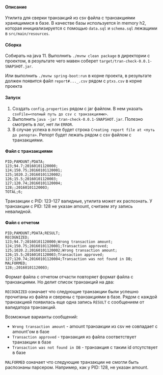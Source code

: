 #### Описание
Утилита для сверки транзакций из csv файла с транзакциями хранящимися в базе. 
В качестве базы используется in memory h2,  которая инициализируется 
с помощью `data.sql` и `schema.sql` лежащими в `src/main/resources`.

#### Сборка
Собирать на java 11.
Выполнить `./mvnw clean package` в директории с проектом, в результате 
чего мавен соберет `target/tran-check-0.0.1-SNAPSHOT.jar`.

Или выполнить `./mvnw spring-boot:run` в корне проекта, 
в результате должен появится файл `report#..._.csv` рядом с `ptxs.csv` в корне проекта

#### Запуск
1. Создать `config.properties` рядом с jar файлом. 
В нем указать `csvFile=<полный путь до csv с транзакциями>`.
2. Выполнить `java -jar tran-check-0.0.1-SNAPSHOT.jar`. 
Полезно смотреть в лог, нет ли `ERROR`. 
3. В случае успеха в логе будет строка  `Creating report file at <путь до репорта>`.
Репорт будет лежать рядом с csv файлом с транзакциями.

#### Файл с транзакциями
```
PID;PAMOUNT;PDATA;
123;94.7;20160101120000;
124;150.75;20160101120001;
125;1020.2;20160101120002;
126;15.5;20160101120003;
127;120.74;20160101120004;
128;;20160101120003;
TOTAL;6;
```
Транзакции с PID: 123-127 валидные, утилита может их распознать. 
У транзакции с PID: 128 не указан amount, считаем эту запись невалидной.

#### Файл с отчетом
```
PID;PAMOUNT;PDATA;RESULT;
RECOGNIZED;
123;94.7;20160101120000;Wrong transaction amount;
124;150.75;20160101120001;Transaction approved;
125;1020.2;20160101120002;Wrong transaction amount;
126;15.5;20160101120003;Transaction approved;
127;120.74;20160101120004;Transaction was not found in DB;
MALFORMED;
128;;20160101120003;
```
Формат файла с отчетом отчасти повторяет формат файла с транзакциями.
Но делит список транзакций на два:

`RECOGNIZED` означает что следующие транзакции были успешно прочитаны из файла
и сверены с транзакциями в базе. Рядом с каждой транзакцией 
появилась еще одна запись `RESULT` с сообщением от валидатора транзакций.

Возможные варианты сообщений: 
- `Wrong transaction amount` - amount транзакции из csv не совпадает 
с amount'ом в базе
- `Transaction approved` - транзакция из файла соответствует транзакции в базе
- `Transaction was not found in DB` - транзакция с таким id отсутствует в базе

`MALFORMED` означает что следующие транзакции не смогли быть распознаны парсером.
Например, как у PID: 128, не указан amount.
